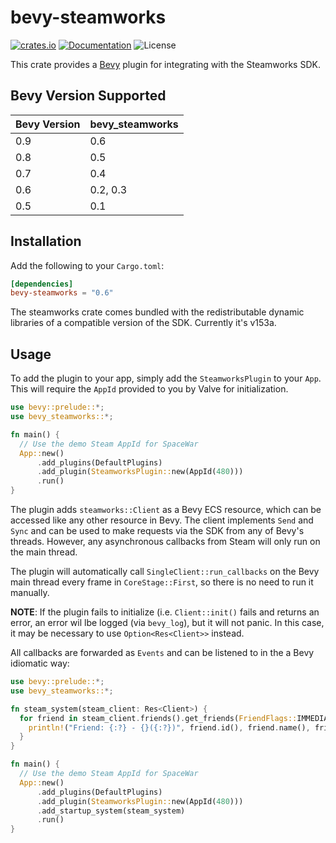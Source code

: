 # bevy-steamworks

[![crates.io](https://img.shields.io/crates/v/bevy-steamworks.svg)](https://crates.io/crates/bevy-steamworks)
[![Documentation](https://docs.rs/bevy-steamworks/badge.svg)](https://docs.rs/bevy-steamworks)
![License](https://img.shields.io/crates/l/bevy-steamworks.svg)

This crate provides a [Bevy](https://bevyengine.org/) plugin for integrating with
the Steamworks SDK.

## Bevy Version Supported
 
|Bevy Version |bevy\_steamworks|
|:------------|:---------------|
|0.9          |0.6             |
|0.8          |0.5             |
|0.7          |0.4             |
|0.6          |0.2, 0.3        |
|0.5          |0.1             |

## Installation
Add the following to your `Cargo.toml`:

```toml
[dependencies]
bevy-steamworks = "0.6"
```

The steamworks crate comes bundled with the redistributable dynamic libraries
of a compatible version of the SDK. Currently it's v153a.

## Usage

To add the plugin to your app, simply add the `SteamworksPlugin` to your
`App`. This will require the `AppId` provided to you by Valve for initialization.

```rust no_run
use bevy::prelude::*;
use bevy_steamworks::*;

fn main() {
  // Use the demo Steam AppId for SpaceWar
  App::new()
      .add_plugins(DefaultPlugins)
      .add_plugin(SteamworksPlugin::new(AppId(480)))
      .run()
}
```

The plugin adds `steamworks::Client` as a Bevy ECS resource, which can be
accessed like any other resource in Bevy. The client implements `Send` and `Sync`
and can be used to make requests via the SDK from any of Bevy's threads. However,
any asynchronous callbacks from Steam will only run on the main thread.

The plugin will automatically call `SingleClient::run_callbacks` on the Bevy
main thread every frame in `CoreStage::First`, so there is no need to run it
manually.

**NOTE**: If the plugin fails to initialize (i.e. `Client::init()` fails and
returns an error, an error wil lbe logged (via `bevy_log`), but it will not
panic. In this case, it may be necessary to use `Option<Res<Client>>` instead.

All callbacks are forwarded as `Events` and can be listened to in the a
Bevy idiomatic way:

```rust no_run
use bevy::prelude::*;
use bevy_steamworks::*;

fn steam_system(steam_client: Res<Client>) {
  for friend in steam_client.friends().get_friends(FriendFlags::IMMEDIATE) {
    println!("Friend: {:?} - {}({:?})", friend.id(), friend.name(), friend.state());
  }
}

fn main() {
  // Use the demo Steam AppId for SpaceWar
  App::new()
      .add_plugins(DefaultPlugins)
      .add_plugin(SteamworksPlugin::new(AppId(480)))
      .add_startup_system(steam_system)
      .run()
}
```